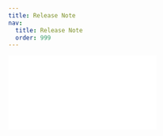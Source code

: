 ```yaml
---
title: Release Note
nav:
  title: Release Note
  order: 999
---
```


<embed src="../CHANGELOG.md"></embed>
